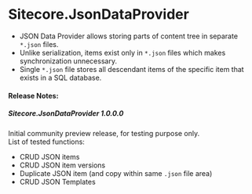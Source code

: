 # Sitecore.JsonDataProvider

* JSON Data Provider allows storing parts of content tree in separate `*.json` files. 
* Unlike serialization, items exist only in `*.json` files which makes synchronization unnecessary. 
* Single `*.json` file stores all descendant items of the specific item that exists in a SQL database. 

#### Release Notes:

##### Sitecore.JsonDataProvider 1.0.0.0

Initial community preview release, for testing purpose only.  
List of tested functions: 
* CRUD JSON items
* CRUD JSON item versions
* Duplicate JSON item (and copy within same `.json` file area)
* CRUD JSON Templates